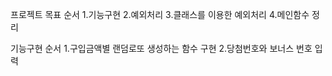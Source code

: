 프로젝트 목표 순서
1.기능구현
2.예외처리
3.클래스를 이용한 예외처리
4.메인함수 정리

기능구현 순서
1.구입금액별 랜덤로또 생성하는 함수 구현
2.당첨번호와 보너스 번호 입력